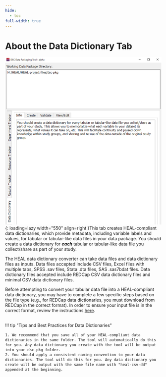 ```yaml
---
hide:
  - toc
full-width: true
---
```


# About the Data Dictionary Tab

![](../app-screenshots/dd-front-page.PNG){: loading=lazy width="550" align=right }This tab creates HEAL-compliant data dictionaries, which provide metadata, including variable labels and values, for tabular or tabular-like data files in your data package. You should create a data dictionary for ***each*** tabular or tabular-like data file you collect/share as part of your study.

The HEAL data dictionary converter can take data files and data dictionary files as inputs. Data files accepted include CSV files, Excel files with multiple tabs, SPSS .sav files, Stata .dta files, SAS .sas7bdat files. Data dictionary files accepted include REDCap CSV data dictionary files and minimal CSV data dictionary files.



Before attempting to convert your tabular data file into a HEAL-compliant data dictionary, you may have to complete a few specific steps based on the file type (e.g., for REDCap data dictionaries, you must download from REDCap in the correct format). In order to ensure your input file is in the correct format, review the instructions [here](create.md).

<br>
!!! tip "Tips and Best Practices for Data Dictionaries"

    1. We recommend that you save all of your HEAL-compliant data dictionaries in the same folder. The tool will automatically do this for you. Any data dictionary you create with the tool will be output into your dsc-pkg folder.
    2. You should apply a consistent naming convention to your data dictionaries. The tool will do this for you. Any data dictionary you create will be output with the same file name with "heal-csv-dd" appended at the beginning.